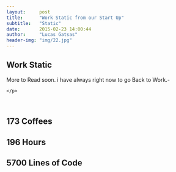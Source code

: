 ```yaml
---
layout:     post
title:      "Work Static from our Start Up"
subtitle:   "Static"
date:       2015-02-23 14:00:44
author:     "Lucas Gatsas"
header-img: "img/22.jpg"
---
```

<h2 class="section-heading">Work Static</h2>

<!--
<p>Our Work Static my Time in Hours till now. Since exact from 1. of January till now i have spend alot of Time in our Start Up. I had lay the Seed excat from the first of January. Crazy how the Times goes on. Since then i have worked already everyday on our Start Up. Now we are in the middle of it. I have done the most Front-End Work and Javascript details. Now i will beginn the Hardwork on the Design, which one need to much Time. I have only spend 10 Hours into the Layout. Then after i choose the main colors, then the Fonts, which one i have change tausend of Times. And good design, i think will never end, becuase the Design looks everyday better and I'm really work on a Commerce Layout.  </p>
-->
<!--
<p>
And Day looks in moment like so, Wake Up in The Morning, if have sleep, because the last days i'm work only at night, because i have excat a sleep Ryhtmus for 6 - 8 Hours per Day. Nothing more.. i can't even sleep more than 6 -8 Hours per Day. i Stay up, check some News and speak with my Mate Giancarlo about the enxt details on our App. After alot of talking and set some new Goals, i make coffee and think about the next Work Process. Then i check my incoming Mails then i work again again on the Start Up till the Evening. Write some New Code and do re-design of the current Layout. etc. Talk later again with Giancarlo about the New Details.

	</p>
-->

<p>
More to Read soon. i have always right now to go Back to Work.- 

	</p>

<br>

<h2 class="section-heading">173 Coffees</h2>

<h2 class="section-heading">196 Hours</h2>

<h2 class="section-heading">5700 Lines of Code</h2>
<!--
<div class="row">
        <div class="col-md-4"></div>
        <div class="col-md-4"><img class="img-circle img-responsive img-center" src="{{ site.baseurl }}/img/9k=.jpg" alt="">  <h3>Helen V. Holmes
                    <small>Designer and Front-End Web Developer @Capital One - U.S.A</small>
                </h3></div>
        <div class="col-md-4"></div>
      </div>
-->





<!--
<a href="#">
    <img src="{{ site.baseurl }}/img/googleanalstic.png" alt="Post Sample Image" style="width:100%">
</a>
-->


<blockquote>

	

</blockquote>

